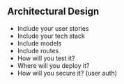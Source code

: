 ## Architectural Design

  * Include your user stories
  * Include your tech stack
  * Include models
  * Include routes
  * How will you test it?
  * Where will you deploy it?
  * How will you secure it? (user auth)